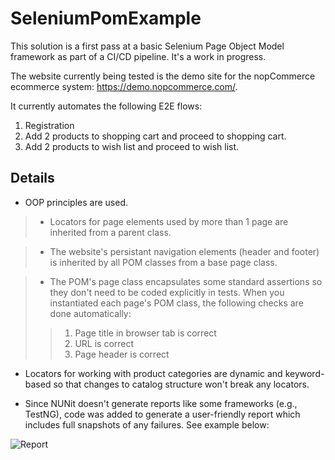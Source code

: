 # SeleniumPomExample

This solution is a first pass at a basic Selenium Page Object Model framework as part of a CI/CD pipeline. It's a work in progress.

The website currently being tested is the demo site for the nopCommerce ecommerce system: https://demo.nopcommerce.com/.

It currently automates the following E2E flows:
1. Registration
2. Add 2 products to shopping cart and proceed to shopping cart.
3. Add 2 products to wish list and proceed to wish list.

## Details

- OOP principles are used.

> - Locators for page elements used by more than 1 page are inherited from a parent class.

> - The website's persistant navigation elements (header and footer) is inherited by all POM classes from a base page class.

> - The POM's page class encapsulates some standard assertions so they don't need to be coded explicitly in tests. When you instantiated each page's POM class, the following checks are done automatically:
> > 1. Page title in browser tab is correct
> > 2. URL is correct
> > 3. Page header is correct

- Locators for working with product categories are dynamic and keyword-based so that changes to catalog structure won't break any locators.

- Since NUNit doesn't generate reports like some frameworks (e.g., TestNG), code was added to generate a user-friendly report which includes full snapshots of any failures. See example below:

![Report](https://github.com/svendster/SeleniumPomExample/blob/master/Test_SS.JPG)



